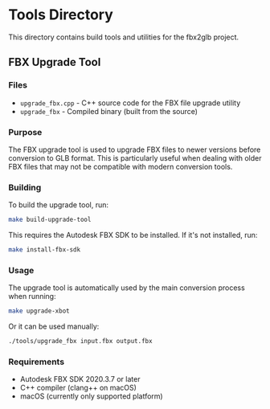 # Tools Directory

This directory contains build tools and utilities for the fbx2glb project.

## FBX Upgrade Tool

### Files
- `upgrade_fbx.cpp` - C++ source code for the FBX file upgrade utility
- `upgrade_fbx` - Compiled binary (built from the source)

### Purpose
The FBX upgrade tool is used to upgrade FBX files to newer versions before conversion to GLB format. This is particularly useful when dealing with older FBX files that may not be compatible with modern conversion tools.

### Building
To build the upgrade tool, run:
```bash
make build-upgrade-tool
```

This requires the Autodesk FBX SDK to be installed. If it's not installed, run:
```bash
make install-fbx-sdk
```

### Usage
The upgrade tool is automatically used by the main conversion process when running:
```bash
make upgrade-xbot
```

Or it can be used manually:
```bash
./tools/upgrade_fbx input.fbx output.fbx
```

### Requirements
- Autodesk FBX SDK 2020.3.7 or later
- C++ compiler (clang++ on macOS)
- macOS (currently only supported platform) 